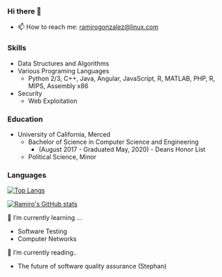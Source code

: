 ### Hi there 👋

<!--
**r4mz3r0/r4mz3r0** is a ✨ _special_ ✨ repository because its `README.md` (this file) appears on your GitHub profile.

Here are some ideas to get you started:

- 🔭 I’m currently working on ...
- 🌱 I’m currently learning ...
- 👯 I’m looking to collaborate on ...
- 🤔 I’m looking for help with ...
- 💬 Ask me about ...
- 😄 Pronouns: ...
- ⚡ Fun fact: ...
-->
- 📫 How to reach me: ramirogonzalez@linux.com

### Skills 
- Data Structures and Algorithms 
- Various Programing Languages
  - Python 2/3, C++, Java, Angular, JavaScript, R, MATLAB, PHP, R, MIPS, Assembly x86
- Security 
  - Web Exploitation
### Education 
- University of California, Merced 
  - Bachelor of Science in Computer Science and Engineering
    - (August 2017 - Graduated May, 2020) - Deans Honor List
  - Political Science, Minor
### Languages
[![Top Langs](https://github-readme-stats.vercel.app/api/top-langs/?username=r4mz3r0&layout=compact&langs_count=10)](https://github.com/r4mz3r0) 

[![Ramiro's GitHub stats](https://github-readme-stats.vercel.app/api?username=r4mz3r0)](https://github.com/anuraghazra/github-readme-stats)


🌱 I’m currently learning ...
- Software Testing 
- Computer Networks

🔭 I’m currently reading..
- The future of software quality assurance (Stephan)
